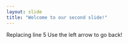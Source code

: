```yaml
---
layout: slide
title: "Welcome to our second slide!"
---
```

Replacing line 5 
Use the left arrow to go back!
